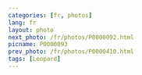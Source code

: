 ```yaml
---
categories: [fr, photos]
lang: fr
layout: photo
next_photo: /fr/photos/P0000092.html
picname: P0000093
prev_photo: /fr/photos/P0000410.html
tags: [Leopard]
---
```

